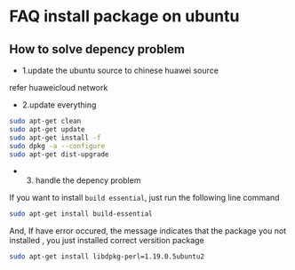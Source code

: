 # FAQ install package on ubuntu 




## How to solve depency problem 


- 1.update the ubuntu source to chinese huawei source 


refer huaweicloud network 


- 2.update everything 

```bash
sudo apt-get clean
sudo apt-get update
sudo apt-get install -f 
sudo dpkg -a --configure 
sudo apt-get dist-upgrade 
```

- 3. handle the depency problem 

If you want to install `build essential`, just run the following line command 

```bash
sudo apt-get install build-essential  
```

And, If have error occured, the message indicates that the package you not installed , you just installed correct versition package 

```bash 
sudo apt-get install libdpkg-perl=1.19.0.5ubuntu2 
```

